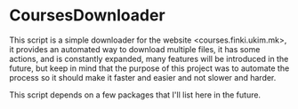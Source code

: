 # CoursesDownloader
This script is a simple downloader for the website <courses.finki.ukim.mk>, it provides an automated way to download multiple files, it has some actions, and is constantly expanded, many features will be introduced in the future, but keep in mind that the purpose of this project was to automate the process so it should make it faster and easier and not slower and harder.

This script depends on a few packages that I'll list here in the future. 